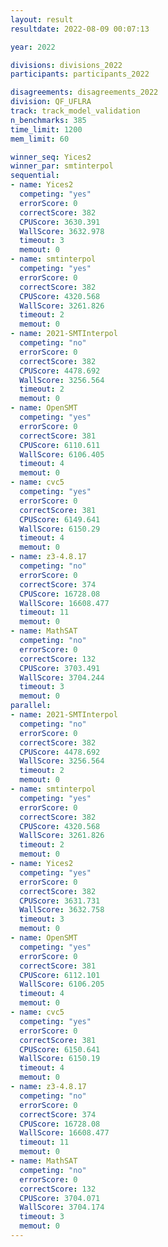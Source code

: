 ```yaml
---
layout: result
resultdate: 2022-08-09 00:07:13

year: 2022

divisions: divisions_2022
participants: participants_2022

disagreements: disagreements_2022
division: QF_UFLRA
track: track_model_validation
n_benchmarks: 385
time_limit: 1200
mem_limit: 60

winner_seq: Yices2
winner_par: smtinterpol
sequential:
- name: Yices2
  competing: "yes"
  errorScore: 0
  correctScore: 382
  CPUScore: 3630.391
  WallScore: 3632.978
  timeout: 3
  memout: 0
- name: smtinterpol
  competing: "yes"
  errorScore: 0
  correctScore: 382
  CPUScore: 4320.568
  WallScore: 3261.826
  timeout: 2
  memout: 0
- name: 2021-SMTInterpol
  competing: "no"
  errorScore: 0
  correctScore: 382
  CPUScore: 4478.692
  WallScore: 3256.564
  timeout: 2
  memout: 0
- name: OpenSMT
  competing: "yes"
  errorScore: 0
  correctScore: 381
  CPUScore: 6110.611
  WallScore: 6106.405
  timeout: 4
  memout: 0
- name: cvc5
  competing: "yes"
  errorScore: 0
  correctScore: 381
  CPUScore: 6149.641
  WallScore: 6150.29
  timeout: 4
  memout: 0
- name: z3-4.8.17
  competing: "no"
  errorScore: 0
  correctScore: 374
  CPUScore: 16728.08
  WallScore: 16608.477
  timeout: 11
  memout: 0
- name: MathSAT
  competing: "no"
  errorScore: 0
  correctScore: 132
  CPUScore: 3703.491
  WallScore: 3704.244
  timeout: 3
  memout: 0
parallel:
- name: 2021-SMTInterpol
  competing: "no"
  errorScore: 0
  correctScore: 382
  CPUScore: 4478.692
  WallScore: 3256.564
  timeout: 2
  memout: 0
- name: smtinterpol
  competing: "yes"
  errorScore: 0
  correctScore: 382
  CPUScore: 4320.568
  WallScore: 3261.826
  timeout: 2
  memout: 0
- name: Yices2
  competing: "yes"
  errorScore: 0
  correctScore: 382
  CPUScore: 3631.731
  WallScore: 3632.758
  timeout: 3
  memout: 0
- name: OpenSMT
  competing: "yes"
  errorScore: 0
  correctScore: 381
  CPUScore: 6112.101
  WallScore: 6106.205
  timeout: 4
  memout: 0
- name: cvc5
  competing: "yes"
  errorScore: 0
  correctScore: 381
  CPUScore: 6150.641
  WallScore: 6150.19
  timeout: 4
  memout: 0
- name: z3-4.8.17
  competing: "no"
  errorScore: 0
  correctScore: 374
  CPUScore: 16728.08
  WallScore: 16608.477
  timeout: 11
  memout: 0
- name: MathSAT
  competing: "no"
  errorScore: 0
  correctScore: 132
  CPUScore: 3704.071
  WallScore: 3704.174
  timeout: 3
  memout: 0
---
```

